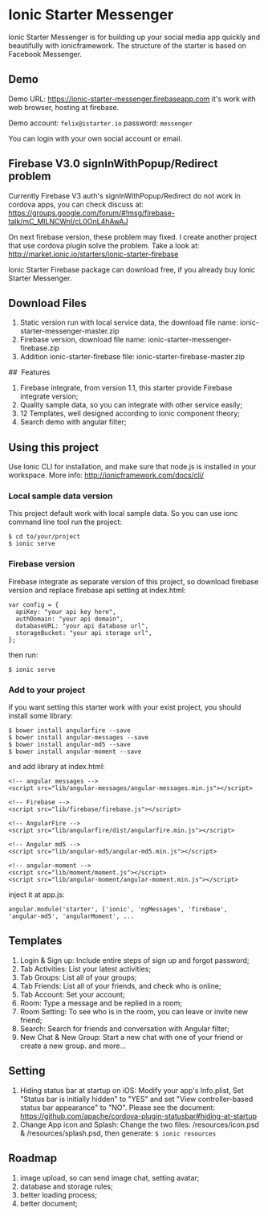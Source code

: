 Ionic Starter Messenger
=====================

Ionic Starter Messenger is for building up your social media app quickly and beautifully with ionicframework. The structure of the starter is based on Facebook Messenger.

## Demo
Demo URL: https://ionic-starter-messenger.firebaseapp.com
it's work with web browser, hosting at firebase.


Demo account: ```felix@istarter.io```
password: ```messenger```


You can login with your own social account or email.

## Firebase V3.0 signInWithPopup/Redirect problem
Currently Firebase V3 auth's signInWithPopup/Redirect do not work in cordova apps, you can check discuss at: https://groups.google.com/forum/#!msg/firebase-talk/mC_MlLNCWnI/cL0OnL4hAwAJ


On next firebase version, these problem may fixed. I create another project that use cordova plugin solve the problem. Take a look at:
http://market.ionic.io/starters/ionic-starter-firebase


Ionic Starter Firebase package can download free, if you already buy Ionic Starter Messenger.

## Download Files
1. Static version run with local service data, the download file name: ionic-starter-messenger-master.zip
2. Firebase version, download file name: ionic-starter-messenger-firebase.zip
3. Addition ionic-starter-firebase file: ionic-starter-firebase-master.zip

##  Features
1. Firebase integrate, from version 1.1, this starter provide Firebase integrate version;
2. Quality sample data, so you can integrate with other service easily;
3. 12 Templates, well designed according to ionic component theory;
4. Search demo with angular filter;

## Using this project
Use Ionic CLI for installation, and make sure that node.js is installed in your workspace. More info: http://ionicframework.com/docs/cli/

### Local sample data version
This project default work with local sample data. So you can use ionc command line tool run the project:
```
$ cd to/your/project
$ ionic serve
```

### Firebase version
Firebase integrate as separate version of this project, so download firebase version and replace firebase api setting at index.html:
```
var config = {
  apiKey: "your api key here",
  authDomain: "your api domain",
  databaseURL: "your api database url",
  storageBucket: "your api storage url",
};
```
then run:
```
$ ionic serve
```

### Add to your project
if you want setting this starter work with your exist project, you should install some library:
```
$ bower install angularfire --save
$ bower install angular-messages --save
$ bower install angular-md5 --save
$ bower install angular-moment --save
```

and add library at index.html:
```
<!-- angular messages -->
<script src="lib/angular-messages/angular-messages.min.js"></script>

<!-- Firebase -->
<script src="lib/firebase/firebase.js"></script>

<!-- AngularFire -->
<script src="lib/angularfire/dist/angularfire.min.js"></script>

<!-- Angular md5 -->
<script src="lib/angular-md5/angular-md5.min.js"></script>

<!-- angular-moment -->
<script src="lib/moment/moment.js"></script>
<script src="lib/angular-moment/angular-moment.min.js"></script>

```

inject it at app.js:
```
angular.module('starter', ['ionic', 'ngMessages', 'firebase', 'angular-md5', 'angularMoment', ...
```

## Templates
1. Login & Sign up: Include entire steps of sign up and forgot password;
2. Tab Activities: List your latest activities;
3. Tab Groups: List all of your groups;
4. Tab Friends: List all of your friends, and check who is online;
5. Tab Account: Set your account;
6. Room: Type a message and be replied in a room;
7. Room Setting: To see who is in the room, you can leave or invite new friend;
8. Search: Search for friends and conversation with Angular filter;
9. New Chat & New Group: Start a new chat with one of your friend or create a new group.
and more… 

## Setting
1. Hiding status bar at startup on iOS: Modify your app's Info.plist, Set "Status bar is initially hidden" to "YES" and set "View controller-based status bar appearance" to "NO". Please see the document: https://github.com/apache/cordova-plugin-statusbar#hiding-at-startup
2. Change App icon and Splash: Change the two files: /resources/icon.psd & /resources/splash.psd, then generate: ```$ ionic resources```

## Roadmap
1. image upload, so can send image chat, setting avatar;
2. database and storage rules;
3. better loading process;
4. better document;
